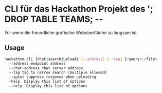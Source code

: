 # CLI für das Hackathon Projekt des '; DROP TABLE TEAMS; --

Für wenn die freundliche grafische Weboberfläche zu langsam ist

## Usage
```sh
hackathon_cli {chat|search|upload} [--address] [--tag] {<query>|<file> ...}
  --address endpoint address
  --chat-address chat server address
  --tag tag to narrow search (multiple allowed)
  --quiet suppress response when uploading
  -help  Display this list of options
  --help  Display this list of options
```
